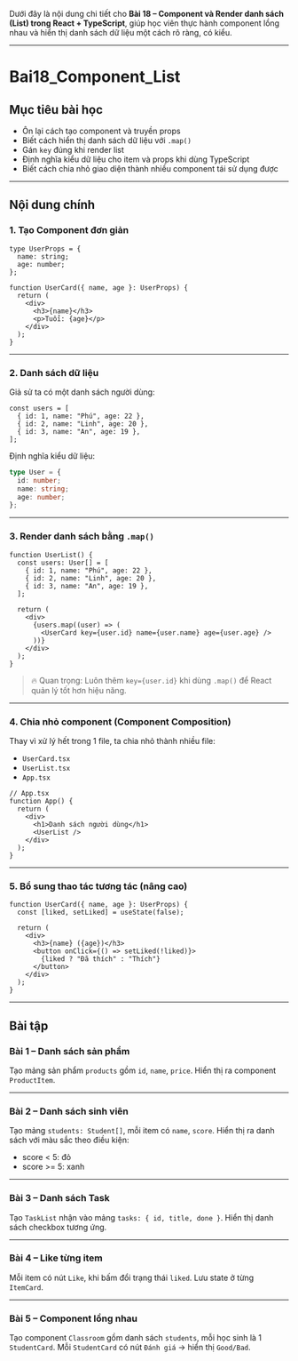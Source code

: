 ﻿Dưới đây là nội dung chi tiết cho **Bài 18 – Component và Render danh sách (List) trong React + TypeScript**, giúp học viên thực hành component lồng nhau và hiển thị danh sách dữ liệu một cách rõ ràng, có kiểu.

---

# Bai18\_Component\_List

## Mục tiêu bài học

* Ôn lại cách tạo component và truyền props
* Biết cách hiển thị danh sách dữ liệu với `.map()`
* Gán `key` đúng khi render list
* Định nghĩa kiểu dữ liệu cho item và props khi dùng TypeScript
* Biết cách chia nhỏ giao diện thành nhiều component tái sử dụng được

---

## Nội dung chính

### 1. Tạo Component đơn giản

```tsx
type UserProps = {
  name: string;
  age: number;
};

function UserCard({ name, age }: UserProps) {
  return (
    <div>
      <h3>{name}</h3>
      <p>Tuổi: {age}</p>
    </div>
  );
}
```

---

### 2. Danh sách dữ liệu

Giả sử ta có một danh sách người dùng:

```tsx
const users = [
  { id: 1, name: "Phú", age: 22 },
  { id: 2, name: "Linh", age: 20 },
  { id: 3, name: "An", age: 19 },
];
```

Định nghĩa kiểu dữ liệu:

```ts
type User = {
  id: number;
  name: string;
  age: number;
};
```

---

### 3. Render danh sách bằng `.map()`

```tsx
function UserList() {
  const users: User[] = [
    { id: 1, name: "Phú", age: 22 },
    { id: 2, name: "Linh", age: 20 },
    { id: 3, name: "An", age: 19 },
  ];

  return (
    <div>
      {users.map((user) => (
        <UserCard key={user.id} name={user.name} age={user.age} />
      ))}
    </div>
  );
}
```

> 🔥 Quan trọng: Luôn thêm `key={user.id}` khi dùng `.map()` để React quản lý tốt hơn hiệu năng.

---

### 4. Chia nhỏ component (Component Composition)

Thay vì xử lý hết trong 1 file, ta chia nhỏ thành nhiều file:

* `UserCard.tsx`
* `UserList.tsx`
* `App.tsx`

```tsx
// App.tsx
function App() {
  return (
    <div>
      <h1>Danh sách người dùng</h1>
      <UserList />
    </div>
  );
}
```

---

### 5. Bổ sung thao tác tương tác (nâng cao)

```tsx
function UserCard({ name, age }: UserProps) {
  const [liked, setLiked] = useState(false);

  return (
    <div>
      <h3>{name} ({age})</h3>
      <button onClick={() => setLiked(!liked)}>
        {liked ? "Đã thích" : "Thích"}
      </button>
    </div>
  );
}
```

---

## Bài tập

### Bài 1 – Danh sách sản phẩm

Tạo mảng sản phẩm `products` gồm `id`, `name`, `price`. Hiển thị ra component `ProductItem`.

---

### Bài 2 – Danh sách sinh viên

Tạo mảng `students: Student[]`, mỗi item có `name`, `score`. Hiển thị ra danh sách với màu sắc theo điều kiện:

* score < 5: đỏ
* score >= 5: xanh

---

### Bài 3 – Danh sách Task

Tạo `TaskList` nhận vào mảng `tasks: { id, title, done }`. Hiển thị danh sách checkbox tương ứng.

---

### Bài 4 – Like từng item

Mỗi item có nút `Like`, khi bấm đổi trạng thái `liked`. Lưu state ở từng `ItemCard`.

---

### Bài 5 – Component lồng nhau

Tạo component `Classroom` gồm danh sách `students`, mỗi học sinh là 1 `StudentCard`. Mỗi `StudentCard` có nút `Đánh giá` → hiển thị `Good/Bad`.


